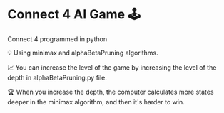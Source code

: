 # Connect 4 AI Game :joystick:
Connect 4 programmed in python

:bulb: Using minimax and alphaBetaPruning algorithms.

:chart_with_upwards_trend: You can increase the level of the game by increasing the level of the depth in alphaBetaPruning.py file.

:trophy: When you increase the depth, the computer calculates more states deeper in the minimax algorithm, and then it's harder to win.
